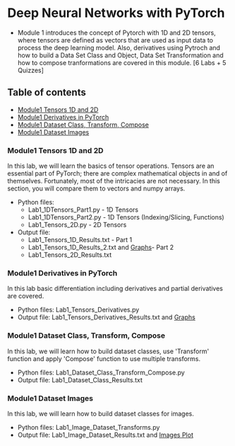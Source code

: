 # Deep Neural Networks with PyTorch

* Module 1 introduces the concept of Pytorch with 1D and 2D tensors, where tensors are defined as vectors that are used as input data to process the deep learning model. Also, derivatives using Pytroch and how to build a Data Set Class and Object, Data Set Transformation and how to compose tranformations are covered in this module. [6 Labs + 5 Quizzes]

## Table of contents
* [Module1 Tensors 1D and 2D](#module1-tensors-1d-and-2d)
* [Module1 Derivatives in PyTorch](#module1-derivatives-in-pytorch)
* [Module1 Dataset Class, Transform, Compose](#module1-dataset-class-transform-compose)
* [Module1 Dataset Images](#module1-dataset-images)

### Module1 Tensors 1D and 2D

In this lab, we will learn the basics of tensor operations. Tensors are an essential part of PyTorch; there are complex mathematical objects in and of themselves. Fortunately, most of the intricacies are not necessary. In this section, you will compare them to vectors and numpy arrays.

* Python files: 
  * Lab1_1DTensors_Part1.py - 1D Tensors
  * Lab1_1DTensors_Part2.py - 1D Tensors (Indexing/Slicing, Functions)
  * Lab1_Tensors_2D.py - 2D Tensors
* Output file: 
  * Lab1_Tensors_1D_Results.txt - Part 1
  * Lab1_Tensors_1D_Results_2.txt and [Graphs](https://github.com/worklifesg/Deep-Learning-Specialization/blob/master/Deep%20Neural%20Networks%20with%20PyTorch/Module1/Lab1_1DTensors_Graphs.pdf)- Part 2 
  * Lab1_Tensors_2D_Results.txt

### Module1 Derivatives in PyTorch

In this lab basic differentiation including derivatives and partial derivatives are covered. 

* Python files: Lab1_Tensors_Derivatives.py
* Output file: Lab1_Tensors_Derivatives_Results.txt and [Graphs](https://github.com/worklifesg/Deep-Learning-Specialization/blob/master/Deep%20Neural%20Networks%20with%20PyTorch/Module1/Lab1_1DTensors_Derivatives_Graphs.pdf)

### Module1 Dataset Class, Transform, Compose
In this lab, we will learn how to build dataset classes, use 'Transform' function and apply 'Compose' function to use multiple transforms.

* Python files: Lab1_Dataset_Class_Transform_Compose.py
* Output file: Lab1_Dataset_Class_Results.txt

### Module1 Dataset Images
In this lab, we will learn how to build dataset classes for images.

* Python files: Lab1_Image_Dataset_Transforms.py
* Output file: Lab1_Image_Dataset_Results.txt and [Images Plot](https://github.com/worklifesg/Deep-Learning-Specialization/blob/master/Deep%20Neural%20Networks%20with%20PyTorch/Module1/Lab1_Dataset_Images_Graphs.pdf)
